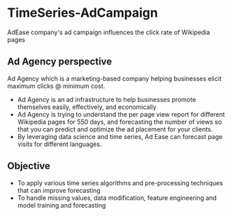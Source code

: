 # TimeSeries-AdCampaign
AdEase company's ad campaign influences the click rate of Wikipedia pages

## Ad Agency perspective
Ad Agency which is a marketing-based company helping businesses elicit maximum clicks @ minimum cost.
- Ad Agency is an ad infrastructure to help businesses promote themselves easily, effectively, and economically
- Ad Agency is trying to understand the per page view report for different Wikipedia pages for 550 days, and forecasting the number of views so that you can predict and optimize the ad placement for your clients.
- By leveraging data science and time series, Ad Ease can forecast page visits for different languages.

## Objective
- To apply various time series algorithms and pre-processing techniques that can improve forecasting
- To handle missing values, data modification, feature engineering and model training and forecasting
